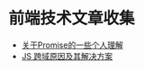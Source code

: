 # 前端技术文章收集
- [关于Promise的一些个人理解](https://www.jianshu.com/p/87183851756f)
- [JS 跨域原因及其解决方案](https://segmentfault.com/a/1190000002647143)